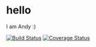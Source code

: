 hello
=====
I am Andy :)

[![Build Status](https://travis-ci.org/andrew-smart/hello.svg?branch=master)](https://travis-ci.org/andrew-smart/hello) [![Coverage Status](https://coveralls.io/repos/andrew-smart/hello/badge.svg)](https://coveralls.io/r/andrew-smart/hello)
